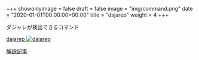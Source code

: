 +++
showonlyimage = false
draft = false
image = "img/command.png"
date = "2020-01-01T00:00:00+00:00"
title = "dajarep"
weight = 4
+++

ダジャレが検出できるコマンド

<!--more-->

[dajarep
![dajarep][1]
](https://github.com/kurehajime/dajarep)

[解説記事](https://qiita.com/kurehajime/items/a922d42dff5e0f03d32c)

[1]: /img/dajarep.gif